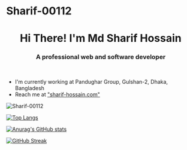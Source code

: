 # Sharif-00112

<h1 align="center">Hi There! I'm Md Sharif Hossain</h1>
<h3 align="center">A professional web and software developer</h3>
<br/>

- I'm currently working at Pandughar Group, Gulshan-2, Dhaka, Bangladesh
- Reach me at ["sharif-hossain.com"](https://sharif-hossain.com/)

<p align="left"> <img src="https://komarev.com/ghpvc/?username=Sharif-00112&label=Profile%20views&color=0e75b6&style=flat" alt="Sharif-00112" /> </p>

[![Top Langs](https://github-readme-stats.vercel.app/api/top-langs/?username=Sharif-00112&layout=compact)](https://github.com/anuraghazra/github-readme-stats)

[![Anurag's GitHub stats](https://github-readme-stats.vercel.app/api?username=Sharif-00112)](https://github.com/anuraghazra/github-readme-stats)

[![GitHub Streak](https://github-readme-streak-stats.herokuapp.com?user=Sharif-00112&theme=blood&mode=weekly)](https://git.io/streak-stats)
